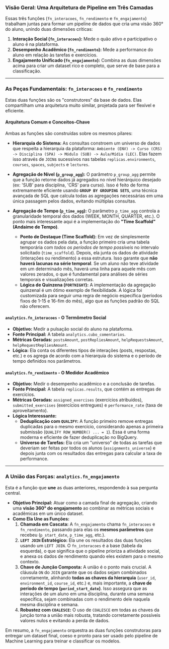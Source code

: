 

### Visão Geral: Uma Arquitetura de Pipeline em Três Camadas

Essas três funções (`fn_interacoes`, `fn_rendimento` e `fn_engajamento`) trabalham juntas para formar um pipeline de dados que cria uma visão 360° do aluno, unindo duas dimensões críticas:

1.  **Interação Social (`fn_interacoes`):** Mede o quão ativo e participativo o aluno é na plataforma.
2.  **Desempenho Acadêmico (`fn_rendimento`):** Mede a performance do aluno em relação às tarefas e exercícios.
3.  **Engajamento Unificado (`fn_engajamento`):** Combina as duas dimensões acima para criar um dataset rico e completo, que serve de base para a classificação.

---

### As Peças Fundamentais: `fn_interacoes` e `fn_rendimento`

Estas duas funções são os "construtores" da base de dados. Elas compartilham uma arquitetura muito similar, projetada para ser flexível e eficiente.

#### Arquitetura Comum e Conceitos-Chave

Ambas as funções são construídas sobre os mesmos pilares:

* **Hierarquia do Sistema:** As consultas constroem um universo de dados que respeita a hierarquia da plataforma: `Ambiente (ENV) -> Curso (CRS) -> Disciplina (SPA) -> Módulo (SUB) -> Aula/Mídia (LEC)`. Elas fazem isso através de `JOIN`s sucessivos nas tabelas `replicas.environments`, `courses`, `spaces`, `subjects` e `lectures`.
* **Agregação de Nível (`p_group_agg`):** O parâmetro `p_group_agg` permite que a função retorne dados já agregados no nível hierárquico desejado (ex: 'SUB' para disciplina, 'CRS' para curso). Isso é feito de forma extremamente eficiente usando **`GROUP BY GROUPING SETS`**, uma técnica avançada de SQL que calcula todas as agregações necessárias em uma única passagem pelos dados, evitando múltiplas consultas.
* **Agregação de Tempo (`p_time_agg`):** O parâmetro `p_time_agg` controla a granularidade temporal dos dados (WEEK, MONTH, QUARTER, etc.). O ponto mais interessante aqui é a implementação do **"Time Scaffold" (Andaime de Tempo)**.

    * **Ponto de Destaque (Time Scaffold):** Em vez de simplesmente agrupar os dados pela data, a função primeiro cria uma tabela temporária com *todos os períodos de tempo possíveis* no intervalo solicitado (`time_scaffold`). Depois, ela junta os dados de atividade (interações ou rendimento) a essa estrutura. Isso garante que **não haverá lacunas na série temporal**. Se um aluno não teve atividade em um determinado mês, haverá uma linha para aquele mês com valores zerados, o que é fundamental para análises de séries temporais e visualizações corretas.
    * **Lógica de Quinzena (`FORTNIGHT`):** A implementação da agregação quinzenal é um ótimo exemplo de flexibilidade. A lógica foi customizada para seguir uma regra de negócio específica (períodos fixos de 1-15 e 16-fim do mês), algo que as funções padrão do SQL não oferecem.

#### `analytics.fn_interacoes` - O Termômetro Social

* **Objetivo:** Medir a pulsação social do aluno na plataforma.
* **Fonte Principal:** A tabela `analytics.cubo_comentarios`.
* **Métricas Geradas:** `postsAmount`, `postRepliesAmount`, `helpRequestsAmount`, `helpRequestRepliesAmount`.
* **Lógica:** Ela conta os diferentes tipos de interações (posts, respostas, etc.) e os agrega de acordo com a hierarquia do sistema e o período de tempo definidos nos parâmetros.

#### `analytics.fn_rendimento` - O Medidor Acadêmico

* **Objetivo:** Medir o desempenho acadêmico e a conclusão de tarefas.
* **Fonte Principal:** A tabela `replicas.results`, que contém as entregas de exercícios.
* **Métricas Geradas:** `assigned_exercises` (exercícios atribuídos), `submitted_exercises` (exercícios entregues) e `performance_rate` (taxa de aproveitamento).
* **Lógica Interessante:**
    * **Deduplicação com `QUALIFY`:** A função primeiro remove entregas duplicadas para o mesmo exercício, considerando apenas a primeira submissão (`QUALIFY ROW_NUMBER() ... = 1`). Essa é uma forma moderna e eficiente de fazer deduplicação no BigQuery.
    * **Universo de Tarefas:** Ela cria um "universo" de todas as tarefas que deveriam ser feitas por todos os alunos (`assignments_universe`) e depois junta com os resultados das entregas para calcular a taxa de performance.

---

### A União das Forças: `analytics.fn_engajamento`

Esta é a função que **une** as duas anteriores, respondendo à sua pergunta central.

* **Objetivo Principal:** Atuar como a camada final de agregação, criando uma **visão 360° do engajamento** ao combinar as métricas sociais e acadêmicas em um único dataset.
* **Como Ela Une as Funções:**
    1.  **Chamada em Cascata:** A `fn_engajamento` chama `fn_interacoes` e `fn_rendimento`, passando para elas os **mesmos parâmetros** que recebeu (`p_start_date`, `p_time_agg`, etc.).
    2.  **`LEFT JOIN` Estratégico:** Ela une os resultados das duas funções usando um `LEFT JOIN`. O `fn_interacoes` é a base (tabela da esquerda), o que significa que o pipeline prioriza a atividade social, e anexa os dados de rendimento quando eles existem para o mesmo contexto.
    3.  **Chave de Junção Composta:** A união é o ponto mais crucial. A cláusula `ON` do `JOIN` garante que os dados sejam combinados corretamente, alinhando **todas as chaves da hierarquia** (`user_id`, `environment_id`, `course_id`, etc.) e, mais importante, a **chave de período de tempo (`period_start_date`)**. Isso assegura que as interações de um aluno em uma disciplina, durante uma semana específica, sejam combinadas com o rendimento dele naquela mesma disciplina e semana.
    4.  **Robustez com `COALESCE`:** O uso de `COALESCE` em todas as chaves da junção torna a união mais robusta, tratando corretamente possíveis valores nulos e evitando a perda de dados.

Em resumo, a `fn_engajamento` orquestra as duas funções construtoras para entregar um dataset final, coeso e pronto para ser usado pelo pipeline de Machine Learning para treinar e classificar os modelos.